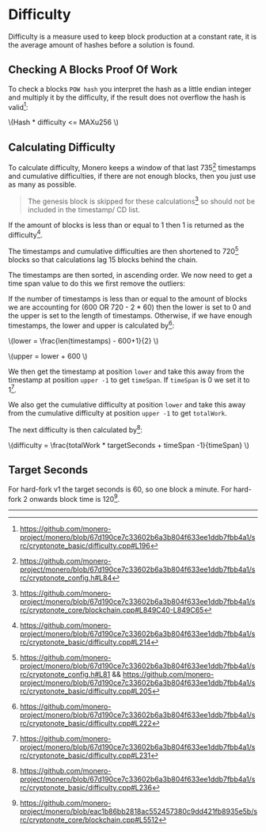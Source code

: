 # Difficulty

Difficulty is a measure used to keep block production at a constant rate, it is the average amount of hashes before a solution
is found.

## Checking A Blocks Proof Of Work

To check a blocks `POW hash` you interpret the hash as a little endian integer and multiply it by the difficulty, if the result
does not overflow the hash is valid[^check-pow]:

\\(Hash * difficulty <= MAXu256 \\)

## Calculating Difficulty

To calculate difficulty, Monero keeps a window of that last 735[^diff-blocks-count] timestamps and cumulative difficulties,
if there are not enough blocks, then you just use as many as possible.

> The genesis block is skipped for these calculations[^skip-genesis] so should not be included in the timestamp/ CD list.

If the amount of blocks is less than or equal to 1 then 1 is returned as the difficulty[^amt-blocks-1].

The timestamps and cumulative difficulties are then shortened to 720[^diff-window] blocks so that calculations lag 15 blocks behind
the chain.

The timestamps are then sorted, in ascending order. We now need to get a time span value to do this we first remove the outliers:

If the number of timestamps is less than or equal to the amount of blocks we are accounting for (600 OR 720 - 2 * 60) then the lower
is set to 0 and the upper is set to the length of timestamps. Otherwise, if we have enough timestamps, the lower and upper is calculated
by[^calculating-lower-upper]:

\\(lower = \frac{len(timestamps) - 600+1}{2} \\)

\\(upper = lower + 600 \\)

We then get the timestamp at position `lower` and take this away from the timestamp at position `upper -1` to get `timeSpan`.
If `timeSpan` is 0 we set it to 1[^timespan0].

We also get the cumulative difficulty at position `lower` and take this away from the cumulative difficulty at position `upper -1` to get `totalWork`.

The next difficulty is then calculated by[^final-diff-cal]:

\\(difficulty = \frac{totalWork * targetSeconds + timeSpan -1}{timeSpan} \\)

## Target Seconds

For hard-fork v1 the target seconds is 60, so one block a minute. For hard-fork 2 onwards block time is 120[^target-block-time].

---

[^check-pow]: <https://github.com/monero-project/monero/blob/67d190ce7c33602b6a3b804f633ee1ddb7fbb4a1/src/cryptonote_basic/difficulty.cpp#L196>

[^diff-blocks-count]: <https://github.com/monero-project/monero/blob/67d190ce7c33602b6a3b804f633ee1ddb7fbb4a1/src/cryptonote_config.h#L84>

[^skip-genesis]: <https://github.com/monero-project/monero/blob/67d190ce7c33602b6a3b804f633ee1ddb7fbb4a1/src/cryptonote_core/blockchain.cpp#L849C40-L849C65>

[^amt-blocks-1]: <https://github.com/monero-project/monero/blob/67d190ce7c33602b6a3b804f633ee1ddb7fbb4a1/src/cryptonote_basic/difficulty.cpp#L214>

[^diff-window]: <https://github.com/monero-project/monero/blob/67d190ce7c33602b6a3b804f633ee1ddb7fbb4a1/src/cryptonote_config.h#L81> && <https://github.com/monero-project/monero/blob/67d190ce7c33602b6a3b804f633ee1ddb7fbb4a1/src/cryptonote_basic/difficulty.cpp#L205>

[^calculating-lower-upper]: <https://github.com/monero-project/monero/blob/67d190ce7c33602b6a3b804f633ee1ddb7fbb4a1/src/cryptonote_basic/difficulty.cpp#L222>

[^timespan0]: <https://github.com/monero-project/monero/blob/67d190ce7c33602b6a3b804f633ee1ddb7fbb4a1/src/cryptonote_basic/difficulty.cpp#L231>

[^final-diff-cal]: <https://github.com/monero-project/monero/blob/67d190ce7c33602b6a3b804f633ee1ddb7fbb4a1/src/cryptonote_basic/difficulty.cpp#L236>

[^target-block-time]: <https://github.com/monero-project/monero/blob/eac1b86bb2818ac552457380c9dd421fb8935e5b/src/cryptonote_core/blockchain.cpp#L5512>
